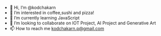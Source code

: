 - 👋 Hi, I’m @kodchakarn
- 👀 I’m interested in coffee,sushi and pizza!
- 🌱 I’m currently learning JavaScript
- 💞️ I’m looking to collaborate on IOT Project, AI Project and Generative Art
- 📫 How to reach me kodchakarn.p@gmail.com

<!---
kodchakarnp/kodchakarnp is a ✨ special ✨ repository because its `README.md` (this file) appears on your GitHub profile.
You can click the Preview link to take a look at your changes.
--->
